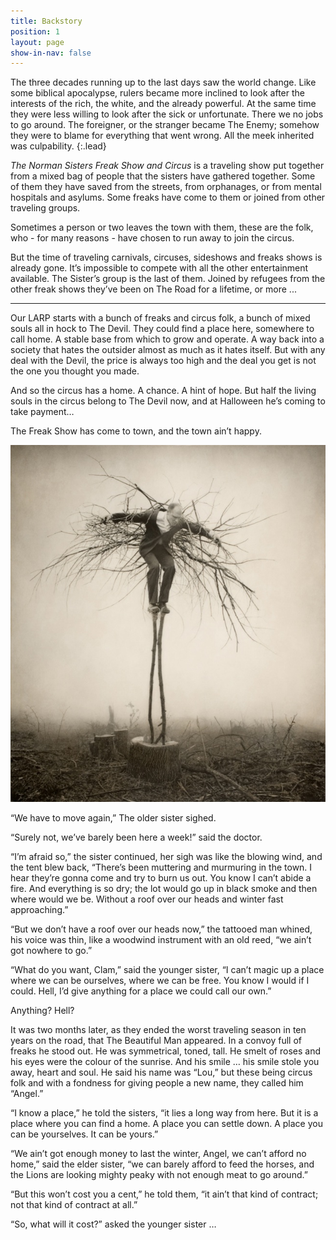 ```yaml
---
title: Backstory
position: 1
layout: page
show-in-nav: false
---
```


The three decades running up to the last days saw the world change.  Like some biblical apocalypse, rulers became more inclined to look after the interests of the rich, the white, and the already powerful.  At the same time they were less willing to look after the sick or unfortunate.  There we no jobs to go around.  The foreigner, or the stranger became The Enemy; somehow they were to blame for everything that went wrong.  All the meek inherited was culpability.
{:.lead}

<div class="row">
<div class="6u 12u(small)" markdown="1">

_The Norman Sisters Freak Show and Circus_ is a traveling show put together from a mixed bag of people that the sisters have gathered together. Some of them they have saved from the streets, from orphanages, or from mental hospitals and asylums. Some freaks have come to them or joined from other traveling groups.

Sometimes a person or two leaves the town with them, these are the folk, who - for many reasons - have chosen to run away to join the circus.

But the time of traveling carnivals, circuses, sideshows and freaks shows is already gone. It’s impossible to compete with all the other entertainment available. The Sister’s group is the last of them. Joined by refugees from the other freak shows they’ve been on The Road for a lifetime, or more ...

***


Our LARP starts with a bunch of freaks and circus folk, a bunch of mixed souls all in hock to The Devil.  They could find a place here, somewhere to call home.  A stable base from which to grow and operate.  A way back into a society that hates the outsider almost as much as it hates itself.  But with any deal with the Devil, the price is always too high and the deal you get is not the one you thought you made.


And so the circus has a home.  A chance.  A hint of hope.  But half the living souls in the circus belong to The Devil now, and at Halloween he’s coming to take payment…

The Freak Show has come to town, and the town ain’t happy.

<img class="image fit" src="/assets/images/birdman.jpg" alt="Birdman"/>


</div>
<div class="6u 12u(small)">
<div class="box"  markdown="1">

“We have to move again,” The older sister sighed.

“Surely not, we’ve barely been here a week!” said the doctor.

“I’m afraid so,” the sister continued, her sigh was like the blowing wind, and the tent blew back, “There’s been muttering and murmuring in the town.  I hear they’re gonna come and try to burn us out.  You know I can’t abide a fire.  And everything is so dry; the lot would go up in black smoke and then where would we be.  Without a roof over our heads and winter fast approaching.”

“But we don’t have a roof over our heads now,” the tattooed man whined, his voice was thin, like a woodwind instrument with an old reed, “we ain’t got nowhere to go.”

“What do you want, Clam,” said the younger sister, “I can’t magic up a place where we can be ourselves, where we can be free.  You know I would if I could.  Hell, I’d give anything for a place we could call our own.”

Anything?  Hell?

It was two months later, as they ended the worst traveling season in ten years on the road, that The Beautiful Man appeared.  In a convoy full of freaks he stood out.  He was symmetrical, toned, tall.  He smelt of roses and his eyes were the colour of the sunrise.  And his smile … his smile stole you away, heart and soul.  He said his name was “Lou,”  but these being circus folk and with a fondness for giving people a new name, they called him “Angel.”

“I know a place,” he told the sisters, “it lies a long way from here.  But it is a place where you can find a home.  A place you can settle down.  A place you can be yourselves.  It can be yours.”

“We ain’t got enough money to last the winter, Angel, we can’t afford no home,” said the elder sister, “we can barely afford to feed the horses, and the Lions are looking mighty peaky with not enough meat to go around.”

“But this won’t cost you a cent,” he told them, “it ain’t that kind of contract; not that kind of contract at all.”

“So, what will it cost?” asked the younger sister …


</div>
</div>
</div>
